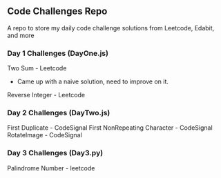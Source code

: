 ## Code Challenges Repo

A repo to store my daily code challenge solutions from Leetcode, Edabit, and more

### Day 1 Challenges (DayOne.js)

Two Sum - Leetcode

 - Came up with a naive solution, need to improve on it.

Reverse Integer - Leetcode

### Day 2 Challenges (DayTwo.js)

First Duplicate - CodeSignal
First NonRepeating Character - CodeSignal
RotateImage - CodeSignal

### Day 3 Challenges (Day3.py)

Palindrome Number - leetcode